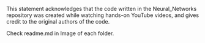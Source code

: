 <p algin="justify">This statement acknowledges that the code written in the Neural_Networks repository was created while watching hands-on YouTube videos, and gives credit to the original authors of the code.</p>

<p algin="justify">Check readme.md in Image of each folder.<p>
